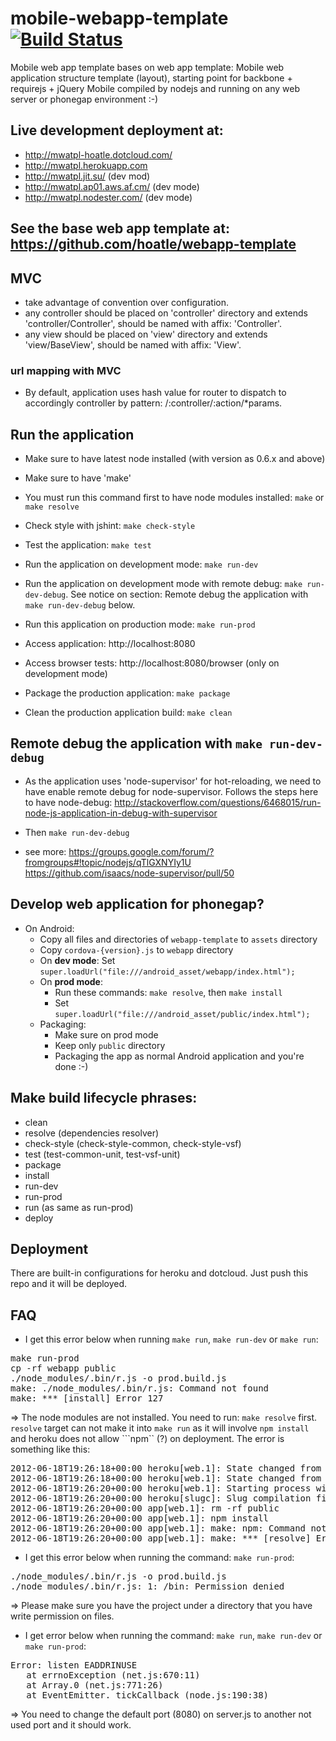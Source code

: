 # mobile-webapp-template [![Build Status](https://secure.travis-ci.org/hoatle/mobile-webapp-template.png?branch=master)](http://travis-ci.org/hoatle/mobile-webapp-template)

Mobile web app template bases on web app template: Mobile web application structure template (layout), starting point for backbone + requirejs + jQuery Mobile compiled by nodejs and running on any web server or phonegap environment :-)

## Live development deployment at:
* http://mwatpl-hoatle.dotcloud.com/
* http://mwatpl.herokuapp.com
* http://mwatpl.jit.su/ (dev mod)
* http://mwatpl.ap01.aws.af.cm/ (dev mode)
* http://mwatpl.nodester.com/ (dev mode)

## See the base web app template at: https://github.com/hoatle/webapp-template

## MVC
+ take advantage of convention over configuration.
+ any controller should be placed on 'controller' directory and extends 'controller/Controller', should be named with affix: 'Controller'.
+ any view should be placed on 'view' directory and extends 'view/BaseView', should be named with affix: 'View'.

### url mapping with MVC
+ By default, application uses hash value for router to dispatch to accordingly controller by pattern: /:controller/:action/*params.

## Run the application

+ Make sure to have latest node installed (with version as 0.6.x and above)
+ Make sure to have 'make'

+ You must run this command first to have node modules installed: ```make``` or ```make resolve```

+ Check style with jshint: ```make check-style```

+ Test the application: ```make test```

+ Run the application on development mode: ```make run-dev```

+ Run the application on development mode with remote debug: ```make run-dev-debug```. See notice
 on section: Remote debug the application with ```make run-dev-debug``` below.

+ Run this application on production mode: ```make run-prod```

+ Access application: http://localhost:8080

+ Access browser tests: http://localhost:8080/browser (only on development mode)

+ Package the production application: ```make package```

+ Clean the production application build: ```make clean```

## Remote debug the application with ```make run-dev-debug```

+ As the application uses 'node-supervisor' for hot-reloading, we need to have enable remote debug
for node-supervisor. Follows the steps here to have node-debug:
http://stackoverflow.com/questions/6468015/run-node-js-application-in-debug-with-supervisor

+ Then ```make run-dev-debug```

+ see more:
https://groups.google.com/forum/?fromgroups#!topic/nodejs/qTlGXNYIy1U
https://github.com/isaacs/node-supervisor/pull/50

## Develop web application for phonegap?
* On Android:
  * Copy all files and directories of ```webapp-template``` to ```assets``` directory
  * Copy ```cordova-{version}.js``` to ```webapp``` directory
  * On **dev mode**: Set ```super.loadUrl("file:///android_asset/webapp/index.html");```
  * On **prod mode**:
      * Run these commands: ```make resolve```, then ```make install```
      * Set ```super.loadUrl("file:///android_asset/public/index.html");```
  * Packaging:
      * Make sure on prod mode
      * Keep only ```public``` directory
      * Packaging the app as normal Android application and you're done :-)

## Make build lifecycle phrases:

+ clean
+ resolve (dependencies resolver)
+ check-style (check-style-common, check-style-vsf)
+ test (test-common-unit, test-vsf-unit)
+ package
+ install
+ run-dev
+ run-prod
+ run (as same as run-prod)
+ deploy

## Deployment

There are built-in configurations for heroku and dotcloud. Just push this repo and it will be deployed.

## FAQ

+ I get this error below when running ```make run```, ```make run-dev``` or ```make run```:
<pre>
make run-prod
cp -rf webapp public
./node_modules/.bin/r.js -o prod.build.js
make: ./node_modules/.bin/r.js: Command not found
make: *** [install] Error 127
</pre>

=> The node modules are not installed. You need to run: ```make resolve``` first. ```resolve``` target can not make it into ```make run```
as it will involve ```npm install``` and heroku does not allow ```npm`` (?) on deployment. The error is something like this:
<pre>
2012-06-18T19:26:18+00:00 heroku[web.1]: State changed from crashed to created
2012-06-18T19:26:18+00:00 heroku[web.1]: State changed from created to starting
2012-06-18T19:26:20+00:00 heroku[web.1]: Starting process with command `make run`
2012-06-18T19:26:20+00:00 heroku[slugc]: Slug compilation finished
2012-06-18T19:26:20+00:00 app[web.1]: rm -rf public
2012-06-18T19:26:20+00:00 app[web.1]: npm install
2012-06-18T19:26:20+00:00 app[web.1]: make: npm: Command not found
2012-06-18T19:26:20+00:00 app[web.1]: make: *** [resolve] Error 12
</pre>

+ I get this error below when running the command: ```make run-prod```:
<pre>
./node_modules/.bin/r.js -o prod.build.js
./node_modules/.bin/r.js: 1: /bin: Permission denied
</pre>

=> Please make sure you have the project under a directory that you have write permission on files.

+ I get error below when running the command: ```make run```, ```make run-dev``` or ```make run-prod```:
<pre>
Error: listen EADDRINUSE
   at errnoException (net.js:670:11)
   at Array.0 (net.js:771:26)
   at EventEmitter._tickCallback (node.js:190:38)
</pre>

=> You need to change the default port (8080) on server.js to another not used port and it should work.
